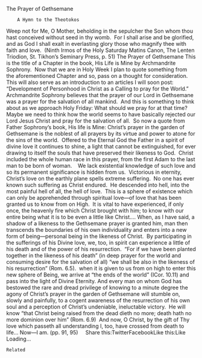 The Prayer of Gethsemane

		A Hymn to the Theotokos
Weep not for Me, O Mother, beholding in the sepulcher the Son whom thou hast conceived without seed in thy womb.  For I shall arise and be glorified, and as God I shall exalt in everlasting glory those who magnify thee with faith and love.  (Ninth Irmos of the Holy Saturday Matins Canon, The Lenten Triodion, St. Tikhon’s Seminary Press, p. 51)
The Prayer of Gethsemane
This is the title of a Chapter in the book, His Life is Mine by Archmandrite Sophrony.  Now that we are in Holy Week I plan to quote something from the aforementioned Chapter and so, pass on a thought for consideration.  This will also serve as an introduction to an articles I will soon post: “Development of Personhood in Christ as a Calling to pray for the World.”  Archmandrite Sophrony believes that the prayer of our Lord in Gethsemane was a prayer for the salvation of all mankind.  And this is something to think about as we approach Holy Friday: What should we pray for at that time?  Maybe we need to think how the world seems to have basically rejected our Lord Jesus Christ and pray for the salvation of all.  So now a quote from Father Sophrony’s book, His life is Mine:
Christ’s prayer in the garden of Gethsemane is the noblest of all prayers by its virtue and power to atone for the sins of the world.  Offered to the Eternal God the Father in a spirit of divine love it continues to shine, a light that cannot be extinguished, for ever drawing to itself the souls that have preserved their likeness to God.  Christ included the whole human race in this prayer, from the first Adam to the last man to be born of woman.    We lack existential knowledge of such love and so its permanent significance is hidden from us.  Victorious in eternity, Christ’s love on the earthly plane spells extreme suffering.  No one has ever known such suffering as Christ endured.  He descended into hell, into the most painful hell of all, the hell of love.  This is a sphere of existence which can only be apprehended through spiritual love—of love that has been granted us to know from on High.  It is vital to have experienced, if only once, the heavenly fire which Christ brought with him; to know with our entire being what it is to be even a little like Christ….
When, as I have said, a shadow of a likeness to the Gethsemane prayer is granted him, man then transcends the boundaries of his own individuality and enters into a new form of being—personal being in the likeness of Christ.  By participating in the sufferings of his Divine love, we, too, in spirit can experience a little of his death and of the power of his resurrection.  “For if we have been planted together in the likeness of his death” (in deep prayer for the world and consuming desire for the salvation of all) “we shall be also in the likeness of his resurrection” (Rom. 6.5).  when it is given to us from on high to enter this new sphere of Being, we arrive at “the ends of the world” (ICor. 10.11) and pass into the light of Divine Eternity.
And every man on whom God has bestowed the rare and dread privilege of knowing to a minute degree the agony of Christ’s prayer in the garden of Gethsemane will stumble on, slowly and painfully, to a cogent awareness of the resurrection of his own soul and a perception of Christ’s undeniable, ineluctable victory.  He will know “that Christ being raised from the dead dieth no more; death hath no more dominion over him” (Rom. 6.9)  And now, O Christ, by the gift of Thy love which passeth all understanding I, too, have crossed from death to life…
Now—I am. (pp. 91, 95)
 
 
Share this:TwitterFacebookLike this:Like Loading...

	Related
			